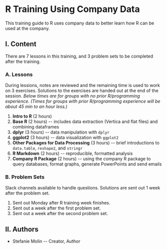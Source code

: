 # R Training Using Company Data
This training guide to R uses company data to better learn how R can be used at the company.

## I. Content
There are 7 lessons in this training, and 3 problem sets to be completed after the training.

### A. Lessons
During lessions, notes are reviewed and the remaining time is used to work on 3 exercises. Solutions to the exercises are handed out at the end of the session. *Below times are for groups with no prior R/programming experience. (Times for groups with prior R/programming experience will be about 45 min to an hour less.)*

1. **Intro to R** (2 hours)
2. **Base R** (2 hours) -- includes data extraction (Vertica and flat files) and combining dataframes
3. **dplyr** (3 hours) -- data manipulation with `dplyr`
4. **ggplot2** (3 hours) -- data visualization with `ggplot2`
5. **Other Packages for Data Processing** (3 hours) -- brief introductions to `data.table`, `reshape2`, and `stringr`
6. **R Markdown** (2 hours) -- reproducible, formatted analysis
7. **Company R Package** (2 hours) -- using the company R package to query databases, format graphs, generate PowerPoints and send emails

### B. Problem Sets
Slack channels available to handle questions. Solutions are sent out 1 week after the problem set.

1. Sent out Monday after R training week finishes.
2. Sent out a week after the first problem set.
3. Sent out a week after the second problem set.

## II. Authors
* Stefanie Molin -- Creator, Author
